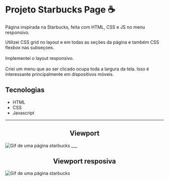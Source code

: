 # Projeto Starbucks Page ☕

Página inspirada na Starbucks, feita com HTML, CSS e JS no menu responsivo.

Utilizei CSS grid no layout e em todas as seções da página e também CSS flexbox nas subseçoes. <br><br>
Implementei o layout responsivo.<br><br>
Criei um menu que ao ser clicado ocupa toda a largura da tela. Isso é interessante principalmente em dispositivos móveis.

## Tecnologias

- HTML
- CSS
- Javascript

---

<h2 align="center">Viewport</h2>

<img src="./tela01.gif" alt="Gif de uma página starbucks "> 
___

<h2 align="center">Viewport resposiva</h2>
<img src="./tela02.gif" alt="Gif de uma página starbucks ">
